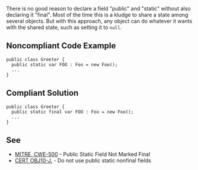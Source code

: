There is no good reason to declare a field "public" and "static" without also declaring it "final". Most of the time this is a kludge to share a state among several objects. But with this approach, any object can do whatever it wants with the shared state, such as setting it to `null`.

## Noncompliant Code Example ##

    public class Greeter {
      public static var FOO : Foo = new Foo();
      ...
    }

## Compliant Solution ##

    public class Greeter {
      public static final var FOO : Foo = new Foo();
      ...
    }

## See ##

 *  [MITRE, CWE-500][MITRE_ CWE-500] \- Public Static Field Not Marked Final
 *  [CERT OBJ10-J.][] \- Do not use public static nonfinal fields


[MITRE_ CWE-500]: http://cwe.mitre.org/data/definitions/500.html
[CERT OBJ10-J.]: https://www.securecoding.cert.org/confluence/x/QQBqAQ